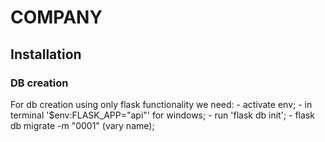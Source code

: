 # COMPANY

## Installation

### DB creation

For db creation using only flask functionality we need:
    - activate env;
    - in terminal '$env:FLASK_APP="api"' for windows;
    - run 'flask db init';
    - flask db migrate -m "0001" (vary name);
